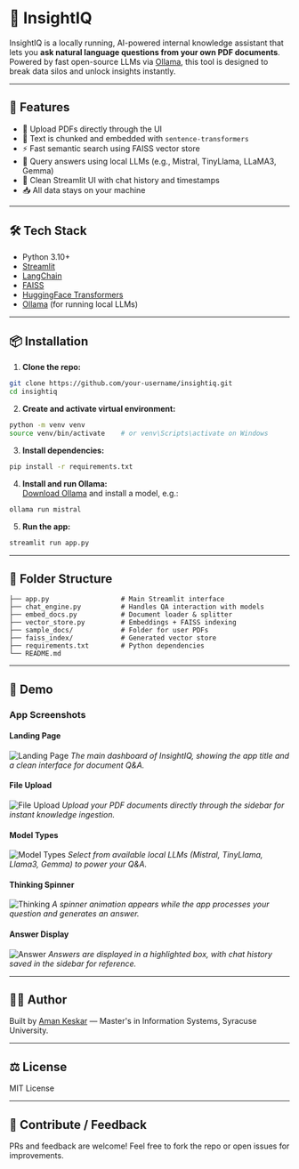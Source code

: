 # 🤖 InsightIQ

InsightIQ is a locally running, AI-powered internal knowledge assistant that lets you **ask natural language questions from your own PDF documents**. Powered by fast open-source LLMs via [Ollama](https://ollama.com), this tool is designed to break data silos and unlock insights instantly.

---

## 🚀 Features

- 📄 Upload PDFs directly through the UI
- 🧠 Text is chunked and embedded with `sentence-transformers`
- ⚡ Fast semantic search using FAISS vector store
- 🤖 Query answers using local LLMs (e.g., Mistral, TinyLlama, LLaMA3, Gemma)
- 💬 Clean Streamlit UI with chat history and timestamps
- 📥 All data stays on your machine

---

## 🛠️ Tech Stack

- Python 3.10+
- [Streamlit](https://streamlit.io)
- [LangChain](https://www.langchain.com/)
- [FAISS](https://github.com/facebookresearch/faiss)
- [HuggingFace Transformers](https://huggingface.co/transformers/)
- [Ollama](https://ollama.com/) (for running local LLMs)

---

## 📦 Installation

1. **Clone the repo:**
```bash
git clone https://github.com/your-username/insightiq.git
cd insightiq
```

2. **Create and activate virtual environment:**
```bash
python -m venv venv
source venv/bin/activate    # or venv\Scripts\activate on Windows
```

3. **Install dependencies:**
```bash
pip install -r requirements.txt
```

4. **Install and run Ollama:**  
[Download Ollama](https://ollama.com/download) and install a model, e.g.:
```bash
ollama run mistral
```

5. **Run the app:**
```bash
streamlit run app.py
```

---

## 📂 Folder Structure
```
├── app.py                  # Main Streamlit interface
├── chat_engine.py          # Handles QA interaction with models
├── embed_docs.py           # Document loader & splitter
├── vector_store.py         # Embeddings + FAISS indexing
├── sample_docs/            # Folder for user PDFs
├── faiss_index/            # Generated vector store
├── requirements.txt        # Python dependencies
└── README.md
```

---

## 📸 Demo

### App Screenshots

#### Landing Page
![Landing Page](Images/Landing_Page.png)
*The main dashboard of InsightIQ, showing the app title and a clean interface for document Q&A.*

#### File Upload
![File Upload](Images/File_Upload.png)
*Upload your PDF documents directly through the sidebar for instant knowledge ingestion.*

#### Model Types
![Model Types](Images/Model_Types.png)
*Select from available local LLMs (Mistral, TinyLlama, Llama3, Gemma) to power your Q&A.*

#### Thinking Spinner
![Thinking](Images/Thinking.png)
*A spinner animation appears while the app processes your question and generates an answer.*

#### Answer Display
![Answer]([Images/Answer.png](https://github.com/amankeskar/InsightIQ/blob/e0ad0f55600a91157bba6a10ff2ac1b8ae66904f/Answer.png))
*Answers are displayed in a highlighted box, with chat history saved in the sidebar for reference.*

---

## 👨‍💻 Author
Built by [Aman Keskar](https://linkedin.com/in/aman-keskar) — Master's in Information Systems, Syracuse University.

---

## ⚖️ License
MIT License

---

## 🙌 Contribute / Feedback
PRs and feedback are welcome! Feel free to fork the repo or open issues for improvements.

